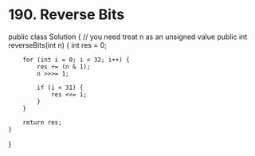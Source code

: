 # 190. Reverse Bits

public class Solution { // you need treat n as an unsigned value public int reverseBits\(int n\) { int res = 0;

```text
    for (int i = 0; i < 32; i++) {
        res += (n & 1);
        n >>>= 1;

        if (i < 31) {
            res <<= 1;
        }
    }

    return res;
}
```

}

